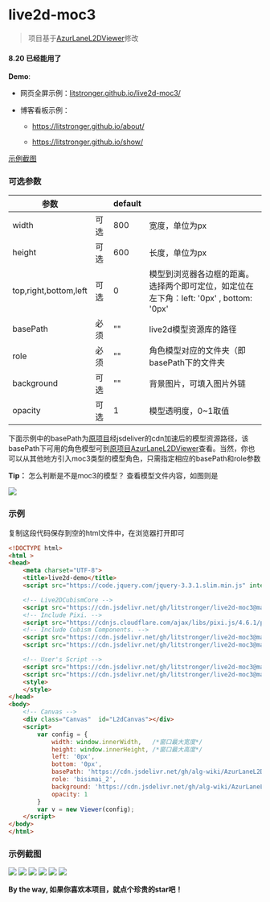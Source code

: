 # live2d-moc3
> 项目基于[AzurLaneL2DViewer](https://github.com/alg-wiki/AzurLaneL2DViewer)修改

#### 8.20 已经能用了

**Demo**: 

- 网页全屏示例：[litstronger.github.io/live2d-moc3/](https://litstronger.github.io/live2d-moc3/)

- 博客看板示例：

  - <https://litstronger.github.io/about/>

  - <https://litstronger.github.io/show/>

<a href="#more">示例截图</a>

### 可选参数

| 参数                  |      | default |                                                              |
| --------------------- | ---- | ------- | ------------------------------------------------------------ |
| width                 | 可选 | 800     | 宽度，单位为px                                               |
| height                | 可选 | 600     | 长度，单位为px                                               |
| top,right,bottom,left | 可选 | 0       | 模型到浏览器各边框的距离。选择两个即可定位，如定位在左下角：left: '0px' , bottom: '0px' |
| basePath              | 必须 | ""      | live2d模型资源库的路径                                       |
| role                  | 必须 | ""      | 角色模型对应的文件夹（即basePath下的文件夹                   |
| background            | 可选 | ""      | 背景图片，可填入图片外链                                     |
| opacity               | 可选 | 1       | 模型透明度，0~1取值                                          |

下面示例中的basePath为[原项目](https://github.com/alg-wiki/AzurLaneL2DViewer)经jsdeliver的cdn加速后的模型资源路径，该basePath下可用的角色模型可到[原项目AzurLaneL2DViewer](<https://github.com/alg-wiki/AzurLaneL2DViewer/tree/gh-pages/assets>)查看。当然，你也可以从其他地方引入moc3类型的模型角色，只需指定相应的basePath和role参数

**Tip：** 怎么判断是不是moc3的模型？ 查看模型文件内容，如图则是

<img src="https://cdn.jsdelivr.net/gh/litstronger/pic@master/project/live2d-moc3/moc3.png" />



### 示例

复制这段代码保存到空的html文件中，在浏览器打开即可

```html
<!DOCTYPE html>
<html >
<head>
    <meta charset="UTF-8">
    <title>live2d-demo</title>
    <script src="https://code.jquery.com/jquery-3.3.1.slim.min.js" integrity="sha384-q8i/X+965DzO0rT7abK41JStQIAqVgRVzpbzo5smXKp4YfRvH+8abtTE1Pi6jizo" crossorigin="anonymous"></script>

    <!-- Live2DCubismCore -->
    <script src="https://cdn.jsdelivr.net/gh/litstronger/live2d-moc3@master/js/frame/live2dcubismcore.min.js"></script>
    <!-- Include Pixi. -->
    <script src="https://cdnjs.cloudflare.com/ajax/libs/pixi.js/4.6.1/pixi.min.js"></script>
    <!-- Include Cubism Components. -->
    <script src="https://cdn.jsdelivr.net/gh/litstronger/live2d-moc3@master/js/live2dcubismframework.js"></script>
    <script src="https://cdn.jsdelivr.net/gh/litstronger/live2d-moc3@master/js/live2dcubismpixi.js"></script>

    <!-- User's Script -->
    <script src="https://cdn.jsdelivr.net/gh/litstronger/live2d-moc3@master/js/l2d.js"></script>
    <script src="https://cdn.jsdelivr.net/gh/litstronger/live2d-moc3@master/js/main.js"></script>
    <style>
    </style>
</head>
<body>
    <!-- Canvas -->
    <div class="Canvas"  id="L2dCanvas"></div>
    <script>
        var config = {
            width: window.innerWidth,	/*窗口最大宽度*/
            height: window.innerHeight, /*窗口最大高度*/
            left: '0px',
            bottom: '0px',
            basePath: 'https://cdn.jsdelivr.net/gh/alg-wiki/AzurLaneL2DViewer@gh-pages/assets',
            role: 'bisimai_2',
            background: 'https://cdn.jsdelivr.net/gh/alg-wiki/AzurLaneL2DViewer@gh-pages/assets/bg/bg_church_jp.png',
            opacity: 1
        }
        var v = new Viewer(config);
    </script>
</body>
</html>
```

### 示例截图

<img src="https://cdn.jsdelivr.net/gh/litstronger/pic@master/project/live2d-moc3/demo1.webp" />

<img src="https://cdn.jsdelivr.net/gh/litstronger/pic@master/project/live2d-moc3/demo3.webp" />

<img src="https://cdn.jsdelivr.net/gh/litstronger/pic@master/project/live2d-moc3/demo2.webp" />

<img src="https://cdn.jsdelivr.net/gh/litstronger/pic@master/project/live2d-moc3/demo4.webp" />

<img src="https://cdn.jsdelivr.net/gh/litstronger/pic@master/project/live2d-moc3/demo5.webp" />

<img src="https://cdn.jsdelivr.net/gh/litstronger/pic@master/project/live2d-moc3/demo6.webp" />



**By the way, 如果你喜欢本项目，就点个珍贵的star吧！** 

